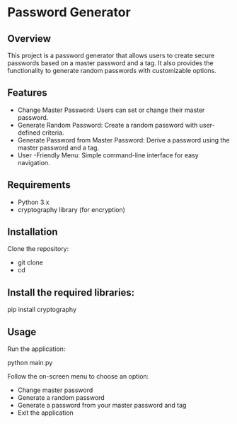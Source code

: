 # Password Generator

## Overview
This project is a password generator that allows users to create secure passwords based on a master password and a tag. It also provides the functionality to generate random passwords with customizable options.

## Features
- Change Master Password: Users can set or change their master password.
- Generate Random Password: Create a random password with user-defined criteria.
- Generate Password from Master Password: Derive a password using the master password and a tag.
- User -Friendly Menu: Simple command-line interface for easy navigation.

## Requirements
- Python 3.x
- cryptography library (for encryption)

## Installation

Clone the repository:
- git clone <repository-url>
- cd <repository-directory>

## Install the required libraries:

pip install cryptography

## Usage
Run the application:

python main.py

Follow the on-screen menu to choose an option:
- Change master password
- Generate a random password
- Generate a password from your master password and tag
- Exit the application
 
